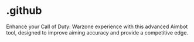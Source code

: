 # .github
Enhance your Call of Duty: Warzone experience with this advanced Aimbot tool, designed to improve aiming accuracy and provide a competitive edge.
